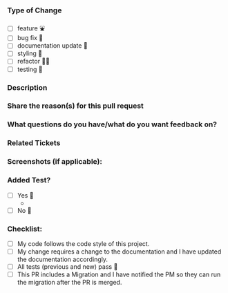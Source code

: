 ### Type of Change
- [ ] feature ⛲
- [ ] bug fix 🐛
- [ ] documentation update 📃
- [ ] styling 🎨
- [ ] refactor 🧑‍💻
- [ ] testing 🧪
<!--- Delete any above that do not apply to this PR -->

### Description
<!--- Describe your changes in detail -->

### Share the reason(s) for this pull request
<!--- Why is this change required? What problem does it solve? -->

### What questions do you have/what do you want feedback on?
<!--- List any specific questions and feedback requests -->

### Related Tickets
<!--- example: closes #12 https://docs.github.com/en/issues/tracking-your-work-with-issues/using-issues/linking-a-pull-request-to-an-issue -->

### Screenshots (if applicable):

### Added Test?
- [ ] Yes 🫡
  - <!--- If yes, what type? Integration(FE), Unit/Model or Request/Controller Specs?-->
- [ ] No 🙅

<!--- Delete any above that do not apply to this PR -->


### Checklist:
<!--- Go over all the following points, and put an `x` in all the boxes that apply. -->
- [ ] My code follows the code style of this project.
- [ ] My change requires a change to the documentation and I have updated the documentation accordingly.
- [ ] All tests (previous and new) pass 🥳
- [ ] This PR includes a Migration and I have notified the PM so they can run the migration after the PR is merged.
<!--- Delete any above that do not apply to this PR -->

